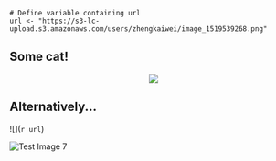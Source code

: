 ```{r, echo=FALSE}
# Define variable containing url
url <- "https://s3-lc-upload.s3.amazonaws.com/users/zhengkaiwei/image_1519539268.png"
```
## Some cat!
<center><img src="`r url`"></center>

## Alternatively...
![](`r url`)

![Test Image 7](https://s3-lc-upload.s3.amazonaws.com/users/zhengkaiwei/image_1519539268.png)
